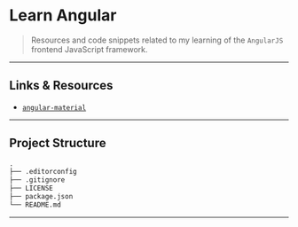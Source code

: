 # Learn Angular

> Resources and code snippets related to my learning of the `AngularJS` frontend JavaScript framework.

---

## Links & Resources

* [`angular-material`](https://material.angularjs.org/latest/getting-started)

---

## Project Structure

```md
.
├── .editorconfig
├── .gitignore
├── LICENSE
├── package.json
└── README.md
```

---
